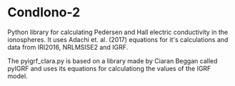 # CondIono-2
Python library for calculating Pedersen and Hall electric conductivity in the ionospheres. It uses Adachi et. al. (2017) equations for it's calculations and data from IRI2016, NRLMSISE2 and IGRF.

The pyigrf_clara.py is based on a library made by Ciaran Beggan called pyIGRF and uses its equations for calculationg the values of the IGRF model.
